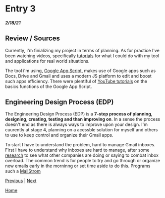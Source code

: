 # Entry 3
##### 2/18/21


## Review / Sources


Currently, I'm finializing my project in terms of planning. As for practice I've been watching videos, specifically <a href="https://www.youtube.com/watch?v=Pgfbl_o9WvM">tutorials</a> for what I could do with my tool and applications for real world situations. 

The tool i'm using, <a href="https://developers.google.com/apps-script">Google App Script</a>, makes use of Google apps such as Docs, Drive and Gmail and uses a modern JS platform to edit and boost such apps efficiency. There were plentiful of <a href="https://www.youtube.com/watch?v=Nd3DV_heK2Q">YouTube tutorials</a> on the basics functions of the Google App Script.

## Engineering Design Process (EDP)

The Engineering Design Process (EDP) is a <b>7-step process of planning, designing, creating, testing and than improving on</b>. In a sense the process doesn't end as there is always ways to improve upon your design. I'm cuurently at stage 4, planning on a acessble solution for myself and others to use to keep control and organize their Gmail apps. 

To start I have to understand the problem, hard to manage Gmail inboxes. First I have to understand why inboxes are hard to manage, after some <a href="https://hbr.org/2012/02/stop-email-overload-1">research</a> to see what other companies are doing or saying to combat inbox overload. The common trend is for people to try and go through or organize new emails early in the morninng or set time aside to do this. Programs such a <a href="https://mailstrom.co/MailStorm">MailStrom</a> 

[Previous](entry02.md) | [Next](entry04.md)

[Home](../README.md)
